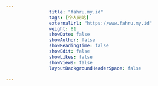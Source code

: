 ---
                title: "fahru.my.id"
                tags: [个人网站]
                externalUrl: "https://www.fahru.my.id"
                weight: 81
                showDate: false
                showAuthor: false
                showReadingTime: false
                showEdit: false
                showLikes: false
                showViews: false
                layoutBackgroundHeaderSpace: false
                ---

